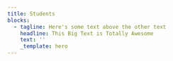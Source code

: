 ```yaml
---
title: Students
blocks:
  - tagline: Here's some text above the other text
    headline: This Big Text is Totally Awesome
    text: ''
    _template: hero
---
```


